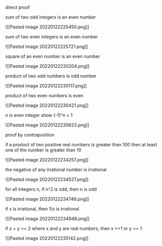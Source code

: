 direct proof

sum of two odd integers is an even number

![[Pasted image 20220122225450.png]]

sum of two even integers is an even number

![[Pasted image 20220122225721.png]]

square of an even number is an even number

![[Pasted image 20220122230204.png]]

product of two odd numbers is odd number

![[Pasted image 20220122230117.png]]

product of two even numbers is even

![[Pasted image 20220122230421.png]]

n is even integer show (-1)^n = 1

![[Pasted image 20220122230623.png]]

proof by contraposition

if a product of two positive real numbers is greater than 100 then at least one of the number is greater than 10

![[Pasted image 20220122234257.png]]


the negative of any irrational number is irrational

![[Pasted image 20220122234527.png]]

for all integers n, if n^2 is odd, then n is odd


![[Pasted image 20220122234746.png]]

if x is irrational, then 1/x is irrational

![[Pasted image 20220122234948.png]]

if x + y >= 2 where x and y are real numbers, then x >=1 or y >= 1

![[Pasted image 20220122235142.png]]




